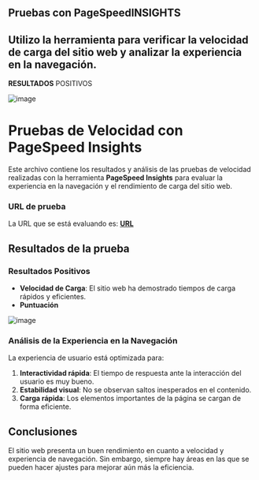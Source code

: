 ## Pruebas con PageSpeedINSIGHTS
## Utilizo la herramienta para verificar la velocidad de carga del sitio web y analizar la experiencia en la navegación.

**RESULTADOS** POSITIVOS

![image](https://github.com/user-attachments/assets/0cb10c9e-bc15-4769-9df6-9a4f103449a5)

# Pruebas de Velocidad con PageSpeed Insights
Este archivo contiene los resultados y análisis de las pruebas de velocidad realizadas con la herramienta **PageSpeed Insights** para evaluar la experiencia en la navegación y el rendimiento de carga del sitio web.

### URL de prueba
La URL que se está evaluando es: [**URL**](http://tu-sitio-web.com)

## Resultados de la prueba

### **Resultados Positivos**

- **Velocidad de Carga**: El sitio web ha demostrado tiempos de carga rápidos y eficientes.
- **Puntuación**
  
![image](https://github.com/user-attachments/assets/0cb10c9e-bc15-4769-9df6-9a4f103449a5)
  
### **Análisis de la Experiencia en la Navegación**

La experiencia de usuario está optimizada para:

1. **Interactividad rápida**: El tiempo de respuesta ante la interacción del usuario es muy bueno.
2. **Estabilidad visual**: No se observan saltos inesperados en el contenido.
3. **Carga rápida**: Los elementos importantes de la página se cargan de forma eficiente.

## Conclusiones

El sitio web presenta un buen rendimiento en cuanto a velocidad y experiencia de navegación. Sin embargo, siempre hay áreas en las que se pueden hacer ajustes para mejorar aún más la eficiencia.

